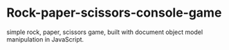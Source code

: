 # Rock-paper-scissors-console-game
simple rock, paper, scissors game, built with document object model manipulation in JavaScript.
